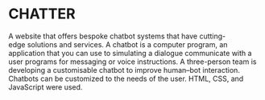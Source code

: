 # CHATTER

A website that offers bespoke chatbot systems that have cutting-edge solutions and services. A chatbot is a computer program, an application that you can use to simulating a dialogue communicate with a user programs for messaging or voice instructions. A three-person team is developing a customisable chatbot to improve human–bot interaction. Chatbots can be customized to the needs of the user. HTML, CSS, and JavaScript were used.

